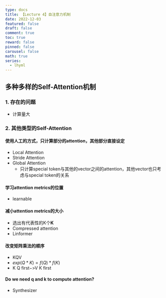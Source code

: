 ```yaml
---
type: docs 
title: 【Lecture 4】自注意力机制
date: 2022-12-03
featured: false
draft: false
comment: true
toc: true
reward: false
pinned: false
carousel: false
math: true
series:
  - lhyml
---
```


## 多种多样的Self-Attention机制

### 1. 存在的问题

- 计算量大

### 2. 其他类型的Self-Attention

#### 使用人工的方式，只计算部分的attention，其他部分直接设定

- Local Attention
- Stride Attention
- Global Attention
  - 只计算special token与其他的vector之间的attention，其他vector也只考虑与special token的关系

#### 学习attention metrics的位置

- learnable

#### 减小attention metrics的大小

- 选出有代表性的K个**K**
- Compressed attention
- Linformer

#### 改变矩阵乘法的顺序

- KQV
- $exp(Q*K) = f(Q)*f(K)$
- K Q first$->$V K first

#### Do we need q and k to compute attention?

- Synthesizer